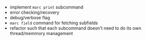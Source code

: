 * implement `marc print` subcommand
* error checking/recovery
* debug/verbose flag
* `marc field` command for fetching subfields
* refactor such that each subcommand doesn't need to do its own thread/memmory management
